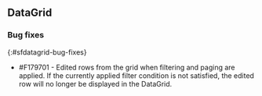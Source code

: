 ## DataGrid

### Bug fixes
{:#sfdatagrid-bug-fixes}

* \#F179701 - Edited rows from the grid when filtering and paging are applied. If the currently applied filter condition is not satisfied, the edited row will no longer be displayed in the DataGrid.